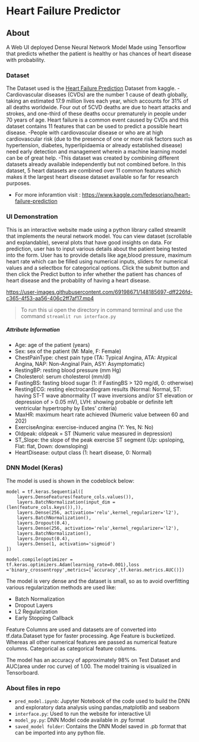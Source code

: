 # Heart Failure Predictor

## About
A Web UI deployed Dense Neural Network Model Made using Tensorflow that predicts whether the patient is healthy or has chances of heart disease with probability.

### Dataset
The Dataset used is the [Heart Failure Prediction](https://www.kaggle.com/fedesoriano/heart-failure-prediction) Dataset from kaggle.
-Cardiovascular diseases (CVDs) are the number 1 cause of death globally, taking an estimated 17.9 million lives each year, which accounts for 31% of all deaths worldwide. Four out of 5CVD deaths are due to heart attacks and strokes, and one-third of these deaths occur prematurely in people under 70 years of age. Heart failure is a common event caused by CVDs and this dataset contains 11 features that can be used to predict a possible heart disease.
-People with cardiovascular disease or who are at high cardiovascular risk (due to the presence of one or more risk factors such as hypertension, diabetes, hyperlipidaemia or already established disease) need early detection and management wherein a machine learning model can be of great help.
-This dataset was created by combining different datasets already available independently but not combined before. In this dataset, 5 heart datasets are combined over 11 common features which makes it the largest heart disease dataset available so far for research purposes.
- For more inforamtion visit : https://www.kaggle.com/fedesoriano/heart-failure-prediction

### UI Demonstration
This is an interactive website made using a python library called streamlit that implements the neural network model. You can view dataset (scrollable and explandable), several plots that have good insights on data. For prediction, user has to input various details about the patient being tested into the form. User has to provide details like age,blood pressure, maximum heart rate which can be filled using numerical inputs, sliders for numerical values and a selectbox for categorical options. Click the submit button and then click the Predict button to infer whether the patient has chances of heart disease and the probablity of having a heart disease.

https://user-images.githubusercontent.com/69198671/148185697-dff226fd-c365-4f53-aa56-406c2ff7af17.mp4

>To run this ui open the directory in command terminal and use the command `streamlit run interface.py`

##### Attribute Information
- Age: age of the patient (years)
- Sex: sex of the patient (M: Male, F: Female)
- ChestPainType: chest pain type (TA: Typical Angina, ATA: Atypical Angina, NAP: Non-Anginal Pain, ASY: Asymptomatic)
- RestingBP: resting blood pressure (mm Hg)
- Cholesterol: serum cholesterol (mm/dl)
- FastingBS: fasting blood sugar (1: if FastingBS > 120 mg/dl, 0: otherwise)
- RestingECG: resting electrocardiogram results (Normal: Normal, ST: having ST-T wave abnormality (T wave inversions and/or ST elevation or depression of > 0.05 mV), LVH: showing probable or definite left ventricular hypertrophy by Estes' criteria)
- MaxHR: maximum heart rate achieved (Numeric value between 60 and 202)
- ExerciseAngina: exercise-induced angina (Y: Yes, N: No)
- Oldpeak: oldpeak = ST (Numeric value measured in depression)
- ST_Slope: the slope of the peak exercise ST segment (Up: upsloping, Flat: flat, Down: downsloping)
- HeartDisease: output class (1: heart disease, 0: Normal)

### DNN Model (Keras)
The model is used is shown in the codeblock below:

```
model = tf.keras.Sequential([
    layers.DenseFeatures(feature_cols.values()),
    layers.BatchNormalization(input_dim = (len(feature_cols.keys()),)),
    layers.Dense(256, activation='relu',kernel_regularizer='l2'),
    layers.BatchNormalization(),
    layers.Dropout(0.4),
    layers.Dense(256, activation='relu',kernel_regularizer='l2'),
    layers.BatchNormalization(),
    layers.Dropout(0.4),
    layers.Dense(1, activation='sigmoid')
])

model.compile(optimizer = tf.keras.optimizers.Adam(learning_rate=0.001),loss ='binary_crossentropy',metrics=['accuracy',tf.keras.metrics.AUC()])
```

The model is very dense and the dataset is small, so as to avoid overfitting various regularization methods are used like:
- Batch Normalization
- Dropout Layers
- L2 Regularization
- Early Stopping Callback

Feature Columns are used and datasets are of converted into tf.data.Dataset type for faster processing.
Age Feature is bucketized. Whereas all other numerical features are passed as numerical feature columns. Categorical as categorical feature columns.

The model has an accuracy of approximately 98% on Test Dataset and AUC(area under roc curve) of 1.00.
The model training is visualized in Tensorboard.

### About files in repo
- `pred_model.ipynb`: Jupyter Notebook of the code used to build the DNN and exploratory data analysis using pandas,matplotlib and seaborn
- `interface.py`: Used to run the website for interactive UI
- `model_py.py`: DNN Model code available in .py format
- `saved_model folder`: Contains the DNN Model saved in .pb format that can be imported into any python file.
